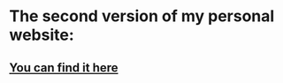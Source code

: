 # The second version of my personal website:
## <a href="https://github.com/HagarMostafa/Portfolio">You can find it here</a>
